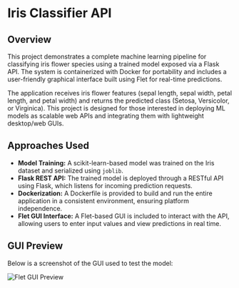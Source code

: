# Iris Classifier API

## Overview

This project demonstrates a complete machine learning pipeline for classifying iris flower species using a trained model exposed via a Flask API. The system is containerized with Docker for portability and includes a user-friendly graphical interface built using Flet for real-time predictions.

The application receives iris flower features (sepal length, sepal width, petal length, and petal width) and returns the predicted class (Setosa, Versicolor, or Virginica). This project is designed for those interested in deploying ML models as scalable web APIs and integrating them with lightweight desktop/web GUIs.

## Approaches Used

- **Model Training:** A scikit-learn-based model was trained on the Iris dataset and serialized using `joblib`.
- **Flask REST API:** The trained model is deployed through a RESTful API using Flask, which listens for incoming prediction requests.
- **Dockerization:** A Dockerfile is provided to build and run the entire application in a consistent environment, ensuring platform independence.
- **Flet GUI Interface:** A Flet-based GUI is included to interact with the API, allowing users to enter input values and view predictions in real time.

## GUI Preview

Below is a screenshot of the GUI used to test the model:

![Flet GUI Preview](assets/gui_screenshot.png)
